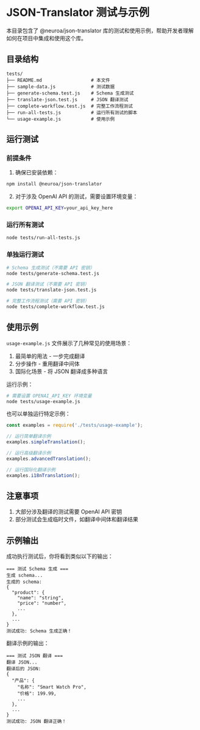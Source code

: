 # JSON-Translator 测试与示例

本目录包含了 @neuroa/json-translator 库的测试和使用示例，帮助开发者理解如何在项目中集成和使用这个库。

## 目录结构

```
tests/
├── README.md                  # 本文件
├── sample-data.js             # 测试数据
├── generate-schema.test.js    # Schema 生成测试
├── translate-json.test.js     # JSON 翻译测试
├── complete-workflow.test.js  # 完整工作流程测试
├── run-all-tests.js           # 运行所有测试的脚本
└── usage-example.js           # 使用示例
```

## 运行测试

### 前提条件

1. 确保已安装依赖：

```bash
npm install @neuroa/json-translator
```

2. 对于涉及 OpenAI API 的测试，需要设置环境变量：

```bash
export OPENAI_API_KEY=your_api_key_here
```

### 运行所有测试

```bash
node tests/run-all-tests.js
```

### 单独运行测试

```bash
# Schema 生成测试（不需要 API 密钥）
node tests/generate-schema.test.js

# JSON 翻译测试（不需要 API 密钥）
node tests/translate-json.test.js

# 完整工作流程测试（需要 API 密钥）
node tests/complete-workflow.test.js
```

## 使用示例

`usage-example.js` 文件展示了几种常见的使用场景：

1. 最简单的用法 - 一步完成翻译
2. 分步操作 - 重用翻译中间体
3. 国际化场景 - 将 JSON 翻译成多种语言

运行示例：

```bash
# 需要设置 OPENAI_API_KEY 环境变量
node tests/usage-example.js
```

也可以单独运行特定示例：

```javascript
const examples = require('./tests/usage-example');

// 运行简单翻译示例
examples.simpleTranslation();

// 运行高级翻译示例
examples.advancedTranslation();

// 运行国际化翻译示例
examples.i18nTranslation();
```

## 注意事项

1. 大部分涉及翻译的测试需要 OpenAI API 密钥
2. 部分测试会生成临时文件，如翻译中间体和翻译结果

## 示例输出

成功执行测试后，你将看到类似以下的输出：

```
=== 测试 Schema 生成 ===
生成 schema...
生成的 schema:
{
  "product": {
    "name": "string",
    "price": "number",
    ...
  },
  ...
}
测试成功: Schema 生成正确！
```

翻译示例的输出：

```
=== 测试 JSON 翻译 ===
翻译 JSON...
翻译后的 JSON:
{
  "产品": {
    "名称": "Smart Watch Pro",
    "价格": 199.99,
    ...
  },
  ...
}
测试成功: JSON 翻译正确！
``` 